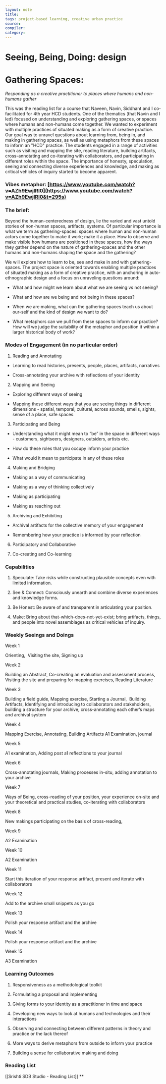 ```yaml
---
layout: note
title:
tags: project-based learning, creative urban practice
source:
compiler:
category:
---
```



# Seeing, Being, Doing: design
# Gathering Spaces:
*Responding as a creative practitioner to places where humans and non-humans gather*

This was the reading list for a course that Naveen, Navin, Siddhant and I co-facilitated for 4th year HCD students. One of the thematics (that Navin and I led) focused on understanding and exploring gathering spaces, or spaces where humans and non-humans come together. We wanted to experiment with multiple practices of situated making as a form of creative practice. Our goal was to unravel questions about learning from, being in, and making in gathering spaces, as well as using metaphors from these spaces to inform an "HCD" practice. The students engaged in a range of activities such as visiting and mapping the site, reading literature, building artifacts, cross-annotating and co-iterating with collaborators, and participating in different roles within the space. The importance of honesty, speculation, seeing and connecting diverse experiences and knowledge, and making as critical vehicles of inquiry started to become apparent.


### Vibes metaphor: [https://www.youtube.com/watch?v=AZh9EwjlRl0](https://www.youtube.com/watch?v=AZh9EwjlRl0&t=295s)


### The brief: 

  

Beyond the human-centeredness of design, lie the varied and vast untold stories of non-human spaces, artifacts, systems. Of particular importance is what we term as gathering-spaces: spaces where human and non-human actors come together to make it work; make it a place. How to observe and make visible how humans are positioned in these spaces, how the ways they gather depend on the nature of gathering-spaces and the other humans and non-humans shaping the space and the gathering? 

We will explore how to learn to be, see and make in and with gathering-spaces. The project space is oriented towards enabling multiple practices of situated making as a form of creative practice, with an anchoring in auto-ethnographic design and a focus on unraveling questions around:

-   What and how might we learn about what we are seeing vs not seeing? 
    
-   What and how are we being and not being in these spaces? 
    
-   When we are making, what can the gathering spaces teach us about our-self and the kind of design we want to do? 
    
-   What metaphors can we pull from these spaces to inform our practice? How will we judge the suitability of the metaphor and position it within a larger historical body of work?
    

  

### Modes of Engagement (in no particular order)

  

1.  Reading and Annotating
    

-   Learning to read histories, presents, people, places, artifacts, narratives
    
-   Cross-annotating your archive with reflections of your identity
    

2.  Mapping and Seeing
    

-   Exploring different ways of seeing
    
-   Mapping these different ways that you are seeing things in different dimensions - spatial, temporal, cultural, across sounds, smells, sights, sense of a place, safe spaces
    

3.  Participating and Being
    

-   Understanding what it might mean to “be” in the space in different ways - customers, sightseers, designers, outsiders, artists etc. 
    
-   How do these roles that you occupy inform your practice
    
-   What would it mean to participate in any of these roles
    

4.  Making and Bridging
    

-   Making as a way of communicating
    
-   Making as a way of thinking collectively
    
-   Making as participating
    
-   Making as reaching out
    

5.  Archiving and Exhibiting
    

-   Archival artifacts for the collective memory of your engagement
    
-   Remembering how your practice is informed by your reflection
    

6.  Participatory and Collaborative 
    
7.  Co-creating and Co-learning 
    

  
  

### Capabilities

  

1.  Speculate: Take risks while constructing plausible concepts even with limited information. 
    
2.  See & Connect: Consciously unearth and combine diverse experiences and knowledge forms. 
    
3.  Be Honest: Be aware of and transparent in articulating your position.
    
4.  Make: Bring about that-which-does-not-yet-exist; bring artifacts, things, and people into novel assemblages as critical vehicles of inquiry.  
    

  
  

### Weekly Seeings and Doings

  

Week 1

Orienting,  Visiting the site, Signing up

Week 2

Building an Abstract, Co-creating an evaluation and assessment process, Visiting the site and preparing for mapping exercises, Reading Literature

Week 3

Building a field guide, Mapping exercise, Starting a Journal,  Building Artifacts, Identifying and introducing to collaborators and stakeholders, building a structure for your archive, cross-annotating each other’s maps and archival system

Week 4

Mapping Exercise, Annotating, Building Artifacts A1 Examination, journal

Week 5

A1 examination, Adding post a1 reflections to your journal

Week 6

Cross-annotating journals, Making processes in-situ, adding annotation to your archive

Week 7

Ways of Being, cross-reading of your position, your experience on-site and your theoretical and practical studies, co-iterating with collaborators

Week 8

New makings participating on the basis of cross-reading,

Week 9

A2 Examination

Week 10

A2 Examination

Week 11

Start this iteration of your response artifact, present and iterate with collaborators

Week 12

Add to the archive small snippets as you go

Week 13

Polish your response artifact and the archive

Week 14

Polish your response artifact and the archive

Week 15

A3 Examination

  
  

### Learning Outcomes

  

1.  Responsiveness as a methodological toolkit
    
2.  Formulating a proposal and implementing
    
3.  Giving forms to your identity as a practitioner in time and space
    
4.  Developing new ways to look at humans and technologies and their interactions
    
5.  Observing and connecting between different patterns in theory and practice or the lack thereof
    
6.  More ways to derive metaphors from outside to inform your practice
    
7.  Building a sense for collaborative making and doing
    

### Reading List
[[Srishti SDB Studio - Reading List]]
**